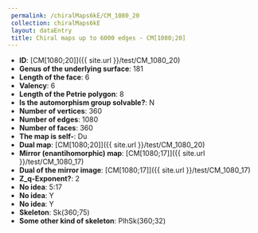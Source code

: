```yaml
--- 
 permalink: /chiralMaps6kE/CM_1080_20 
 collection: chiralMaps6kE
 layout: dataEntry
 title: Chiral maps up to 6000 edges - CM[1080;20]
---
```


- **ID**: [CM[1080;20]]({{ site.url }}/test/CM_1080_20)
- **Genus of the underlying surface**: 181
- **Length of the face**: 6
- **Valency**: 6
- **Length of the Petrie polygon**: 8
- **Is the automorphism group solvable?**: N
- **Number of vertices**: 360
- **Number of edges**: 1080
- **Number of faces**: 360
- **The map is self-**: Du
- **Dual map**: [CM[1080;20]]({{ site.url }}/test/CM_1080_20)
- **Mirror (enantihomorphic) map**: [CM[1080;17]]({{ site.url }}/test/CM_1080_17)
- **Dual of the mirror image**: [CM[1080;17]]({{ site.url }}/test/CM_1080_17)
- **Z_q-Exponent?**: 2
- **No idea**:  5:17
- **No idea**: Y
- **No idea**: Y
- **Skeleton**: Sk(360;75)
- **Some other kind of skeleton**: PlhSk(360;32)
